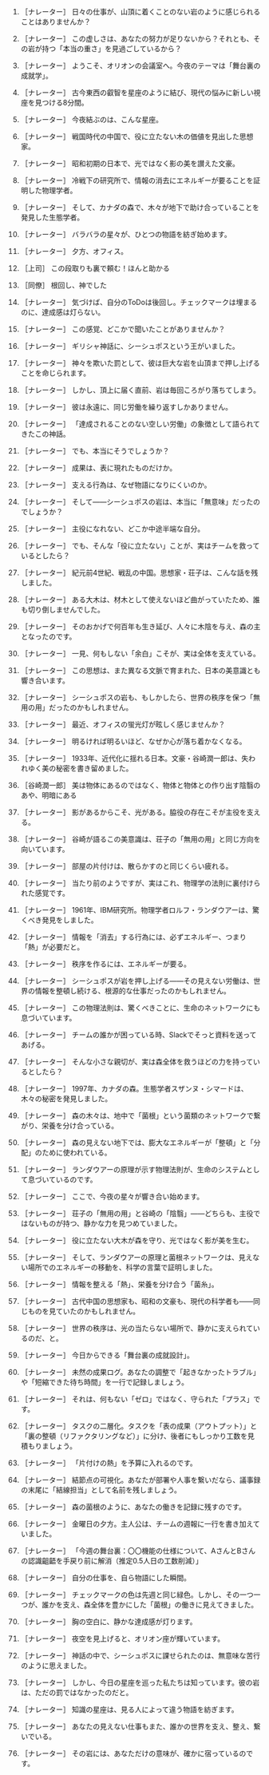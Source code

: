 1. ［ナレーター］ 日々の仕事が、山頂に着くことのない岩のように感じられることはありませんか？

2. ［ナレーター］ この虚しさは、あなたの努力が足りないから？それとも、その岩が持つ「本当の重さ」を見過ごしているから？

3. ［ナレーター］ ようこそ、オリオンの会議室へ。今夜のテーマは「舞台裏の成就学」。

4. ［ナレーター］ 古今東西の叡智を星座のように結び、現代の悩みに新しい視座を見つける8分間。

5. ［ナレーター］ 今夜結ぶのは、こんな星座。

6. ［ナレーター］ 戦国時代の中国で、役に立たない木の価値を見出した思想家。

7. ［ナレーター］ 昭和初期の日本で、光ではなく影の美を讃えた文豪。

8. ［ナレーター］ 冷戦下の研究所で、情報の消去にエネルギーが要ることを証明した物理学者。

9. ［ナレーター］ そして、カナダの森で、木々が地下で助け合っていることを発見した生態学者。

10. ［ナレーター］ バラバラの星々が、ひとつの物語を紡ぎ始めます。

11. ［ナレーター］ 夕方、オフィス。

12. ［上司］ この段取りも裏で頼む！ほんと助かる

13. ［同僚］ 根回し、神でした

14. ［ナレーター］ 気づけば、自分のToDoは後回し。チェックマークは埋まるのに、達成感は灯らない。

15. ［ナレーター］ この感覚、どこかで聞いたことがありませんか？

16. ［ナレーター］ ギリシャ神話に、シーシュポスという王がいました。

17. ［ナレーター］ 神々を欺いた罰として、彼は巨大な岩を山頂まで押し上げることを命じられます。

18. ［ナレーター］ しかし、頂上に届く直前、岩は毎回ころがり落ちてしまう。

19. ［ナレーター］ 彼は永遠に、同じ労働を繰り返すしかありません。

20. ［ナレーター］ 「達成されることのない空しい労働」の象徴として語られてきたこの神話。

21. ［ナレーター］ でも、本当にそうでしょうか？

22. ［ナレーター］ 成果は、表に現れたものだけか。

23. ［ナレーター］ 支える行為は、なぜ物語になりにくいのか。

24. ［ナレーター］ そして——シーシュポスの岩は、本当に「無意味」だったのでしょうか？

25. ［ナレーター］ 主役になれない、どこか中途半端な自分。

26. ［ナレーター］ でも、そんな「役に立たない」ことが、実はチームを救っているとしたら？

27. ［ナレーター］ 紀元前4世紀、戦乱の中国。思想家・荘子は、こんな話を残しました。

28. ［ナレーター］ ある大木は、材木として使えないほど曲がっていたため、誰も切り倒しませんでした。

29. ［ナレーター］ そのおかげで何百年も生き延び、人々に木陰を与え、森の主となったのです。

30. ［ナレーター］ 一見、何もしない「余白」こそが、実は全体を支えている。

31. ［ナレーター］ この思想は、また異なる文脈で育まれた、日本の美意識とも響き合います。

32. ［ナレーター］ シーシュポスの岩も、もしかしたら、世界の秩序を保つ「無用の用」だったのかもしれません。

33. ［ナレーター］ 最近、オフィスの蛍光灯が眩しく感じませんか？

34. ［ナレーター］ 明るければ明るいほど、なぜか心が落ち着かなくなる。

35. ［ナレーター］ 1933年、近代化に揺れる日本。文豪・谷崎潤一郎は、失われゆく美の秘密を書き留めました。

36. ［谷崎潤一郎］ 美は物体にあるのではなく、物体と物体との作り出す陰翳のあや、明暗にある

37. ［ナレーター］ 影があるからこそ、光がある。脇役の存在こそが主役を支える。

38. ［ナレーター］ 谷崎が語るこの美意識は、荘子の「無用の用」と同じ方向を向いています。

39. ［ナレーター］ 部屋の片付けは、散らかすのと同じくらい疲れる。

40. ［ナレーター］ 当たり前のようですが、実はこれ、物理学の法則に裏付けられた感覚です。

41. ［ナレーター］ 1961年、IBM研究所。物理学者ロルフ・ランダウアーは、驚くべき発見をしました。

42. ［ナレーター］ 情報を「消去」する行為には、必ずエネルギー、つまり「熱」が必要だと。

43. ［ナレーター］ 秩序を作るには、エネルギーが要る。

44. ［ナレーター］ シーシュポスが岩を押し上げる——その見えない労働は、世界の情報を整頓し続ける、根源的な仕事だったのかもしれません。

45. ［ナレーター］ この物理法則は、驚くべきことに、生命のネットワークにも息づいています。

46. ［ナレーター］ チームの誰かが困っている時、Slackでそっと資料を送ってあげる。

47. ［ナレーター］ そんな小さな親切が、実は森全体を救うほどの力を持っているとしたら？

48. ［ナレーター］ 1997年、カナダの森。生態学者スザンヌ・シマードは、木々の秘密を発見しました。

49. ［ナレーター］ 森の木々は、地中で「菌根」という菌類のネットワークで繋がり、栄養を分け合っている。

50. ［ナレーター］ 森の見えない地下では、膨大なエネルギーが「整頓」と「分配」のために使われている。

51. ［ナレーター］ ランダウアーの原理が示す物理法則が、生命のシステムとして息づいているのです。

52. ［ナレーター］ ここで、今夜の星々が響き合い始めます。

53. ［ナレーター］ 荘子の「無用の用」と谷崎の「陰翳」——どちらも、主役ではないものが持つ、静かな力を見つめていました。

54. ［ナレーター］ 役に立たない大木が森を守り、光ではなく影が美を生む。

55. ［ナレーター］ そして、ランダウアーの原理と菌根ネットワークは、見えない場所でのエネルギーの移動を、科学の言葉で証明しました。

56. ［ナレーター］ 情報を整える「熱」、栄養を分け合う「菌糸」。

57. ［ナレーター］ 古代中国の思想家も、昭和の文豪も、現代の科学者も——同じものを見ていたのかもしれません。

58. ［ナレーター］ 世界の秩序は、光の当たらない場所で、静かに支えられているのだ、と。

59. ［ナレーター］ 今日からできる「舞台裏の成就設計」。

60. ［ナレーター］ 未然の成果ログ。あなたの調整で「起きなかったトラブル」や「短縮できた待ち時間」を一行で記録しましょう。

61. ［ナレーター］ それは、何もない「ゼロ」ではなく、守られた「プラス」です。

62. ［ナレーター］ タスクの二層化。タスクを「表の成果（アウトプット）」と「裏の整頓（リファクタリングなど）」に分け、後者にもしっかり工数を見積もりましょう。

63. ［ナレーター］ 「片付けの熱」を予算に入れるのです。

64. ［ナレーター］ 結節点の可視化。あなたが部署や人事を繋いだなら、議事録の末尾に「結線担当」として名前を残しましょう。

65. ［ナレーター］ 森の菌根のように、あなたの働きを記録に残すのです。

66. ［ナレーター］ 金曜日の夕方。主人公は、チームの週報に一行を書き加えていました。

67. ［ナレーター］ 「今週の舞台裏：〇〇機能の仕様について、AさんとBさんの認識齟齬を手戻り前に解消（推定0.5人日の工数削減）」

68. ［ナレーター］ 自分の仕事を、自ら物語にした瞬間。

69. ［ナレーター］ チェックマークの色は先週と同じ緑色。しかし、その一つ一つが、誰かを支え、森全体を豊かにした「菌根」の働きに見えてきました。

70. ［ナレーター］ 胸の空白に、静かな達成感が灯ります。

71. ［ナレーター］ 夜空を見上げると、オリオン座が輝いています。

72. ［ナレーター］ 神話の中で、シーシュポスに課せられたのは、無意味な苦行のように思えました。

73. ［ナレーター］ しかし、今日の星座を巡った私たちは知っています。彼の岩は、ただの罰ではなかったのだと。

74. ［ナレーター］ 知識の星座は、見る人によって違う物語を紡ぎます。

75. ［ナレーター］ あなたの見えない仕事もまた、誰かの世界を支え、整え、繋いでいる。

76. ［ナレーター］ その岩には、あなただけの意味が、確かに宿っているのです。
